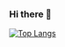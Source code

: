 ### Hi there 👋

[![Top Langs](https://github-readme-stats.vercel.app/api/top-langs/?username=markmcavoy)](https://github.com/anuraghazra/github-readme-stats)


<!--
**markmcavoy/markmcavoy** is a ✨ _special_ ✨ repository because its `README.md` (this file) appears on your GitHub profile.

Here are some ideas to get you started:

- 🔭 I’m currently working on ...
- 🌱 I’m currently learning ...
- 👯 I’m looking to collaborate on ...
- 🤔 I’m looking for help with ...
- 💬 Ask me about ...
- 📫 How to reach me: ...
- 😄 Pronouns: ...
- ⚡ Fun fact: ...
-->
